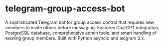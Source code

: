 # telegram-group-access-bot
A sophisticated Telegram bot for group access control that requires new members to invite others before messaging. Features ChatGPT integration, PostgreSQL database, comprehensive admin tools, and smart handling of existing group members. Built with Python asyncio and aiogram 3.x.
